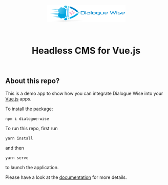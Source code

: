<p align="center">
<a href="https://dialoguewise.com" target="_blank"><img src="https://github.com/dialoguewise/dialoguewise-demo/blob/master/screenshots/logo.PNG?raw=true"></a>
</p>  
<br/>
<h1 align="center">
Headless CMS for Vue.js
</h1>  
<br/>

## About this repo?

This is a demo app to show how you can integrate Dialogue Wise into your [Vue.js](https://vuejs.org/) apps.

To install the package: 

```
npm i dialogue-wise
```

To run this repo, first run
```
yarn install
```

and then

```
yarn serve
```

to launch the application.

Please have a look at the [documentation](https://docs.dialoguewise.com/) for more details.